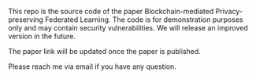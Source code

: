 This repo is the source code of the paper Blockchain-mediated Privacy-preserving Federated Learning. The code is for demonstration purposes only and may contain security vulnerabilities. We will release an improved version in the future.

The paper link will be updated once the paper is published.

Please reach me via email if you have any question.
